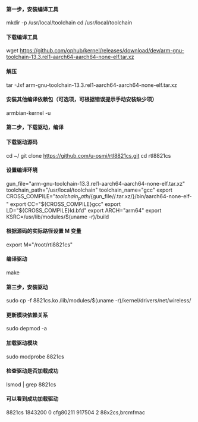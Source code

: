 #### 第一步，安装编译工具
mkdir -p /usr/local/toolchain
cd /usr/local/toolchain
#### 下载编译工具
wget https://github.com/ophub/kernel/releases/download/dev/arm-gnu-toolchain-13.3.rel1-aarch64-aarch64-none-elf.tar.xz
#### 解压
tar -Jxf arm-gnu-toolchain-13.3.rel1-aarch64-aarch64-none-elf.tar.xz
#### 安装其他编译依赖包（可选项，可根据错误提示手动安装缺少项）
armbian-kernel -u


#### 第二步，下载驱动，编译
#### 下载驱动源码
cd ~/
git clone https://github.com/u-osmi/rtl8821cs.git
cd rtl8821cs
#### 设置编译环境
gun_file="arm-gnu-toolchain-13.3.rel1-aarch64-aarch64-none-elf.tar.xz"
toolchain_path="/usr/local/toolchain"
toolchain_name="gcc"
export CROSS_COMPILE="${toolchain_path}/${gun_file//.tar.xz/}/bin/aarch64-none-elf-"
export CC="${CROSS_COMPILE}gcc"
export LD="${CROSS_COMPILE}ld.bfd"
export ARCH="arm64"
export KSRC=/usr/lib/modules/$(uname -r)/build
#### 根据源码的实际路径设置 M 变量
export M="/root/rtl8821cs"
#### 编译驱动
make


#### 第三步，安装驱动
sudo cp -f 8821cs.ko /lib/modules/$(uname -r)/kernel/drivers/net/wireless/
#### 更新模块依赖关系
sudo depmod -a
#### 加载驱动模块
sudo modprobe 8821cs
#### 检查驱动是否加载成功
lsmod | grep 8821cs
#### 可以看到成功加载驱动
8821cs               1843200  0
cfg80211              917504  2 88x2cs,brcmfmac
